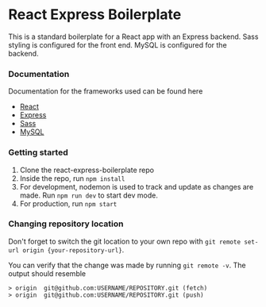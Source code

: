 # React Express Boilerplate

This is a standard boilerplate for a React app with an Express backend. Sass styling is configured for the front end. MySQL is configured for the backend.

### Documentation 

Documentation for the frameworks used can be found here

- [React](https://reactjs.org/docs/getting-started.html)
- [Express](https://expressjs.com/en/api.html)
- [Sass](https://sass-lang.com/documentation)
- [MySQL](https://dev.mysql.com/doc/refman/8.0/en/)

### Getting started

1. Clone the react-express-boilerplate repo
2. Inside the repo, run `npm install`
3. For development, nodemon is used to track and update as changes are made. Run `npm run dev` to start dev mode.
4. For production, run `npm start`

### Changing repository location 

Don't forget to switch the git location to your own repo with `git remote set-url origin {your-repository-url}`. 

You can verify that the change was made by running `git remote -v`. The output should resemble 

```
> origin  git@github.com:USERNAME/REPOSITORY.git (fetch)
> origin  git@github.com:USERNAME/REPOSITORY.git (push)
```
